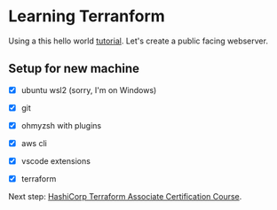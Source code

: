 # Learning Terranform 

Using a this hello world [tutorial](https://youtu.be/SLB_c_ayRMo). Let's create a public facing webserver.



## Setup for new machine

- [x] ubuntu wsl2 (sorry, I'm on Windows)
- [x] git
- [x] ohmyzsh with plugins
- [x] aws cli
- [x] vscode extensions
- [x] terraform


Next step: [HashiCorp Terraform Associate Certification Course](https://youtu.be/V4waklkBC38).